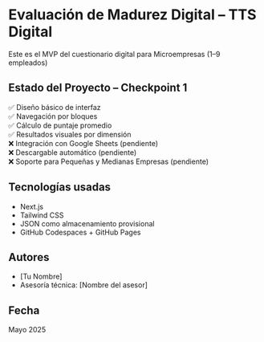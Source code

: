 # Evaluación de Madurez Digital – TTS Digital

Este es el MVP del cuestionario digital para Microempresas (1–9 empleados)

## Estado del Proyecto – Checkpoint 1

✅ Diseño básico de interfaz  
✅ Navegación por bloques  
✅ Cálculo de puntaje promedio  
✅ Resultados visuales por dimensión  
❌ Integración con Google Sheets (pendiente)  
❌ Descargable automático (pendiente)  
❌ Soporte para Pequeñas y Medianas Empresas (pendiente)

## Tecnologías usadas
- Next.js
- Tailwind CSS
- JSON como almacenamiento provisional
- GitHub Codespaces + GitHub Pages

## Autores
- [Tu Nombre]
- Asesoría técnica: [Nombre del asesor]

## Fecha
Mayo 2025